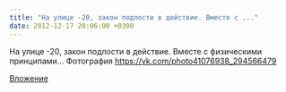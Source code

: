 ```yaml
---
title: "На улице -20, закон подлости в действие. Вместе с ..."
date: 2012-12-17 20:06:00 +0300
---
```


На улице -20, закон подлости в действие. Вместе с физическими принципами...
Фотография
https://vk.com/photo41076938_294566479

[Вложение](https://vk.com/photo41076938_294566479)
